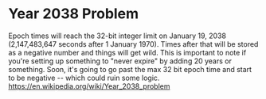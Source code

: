 # Year 2038 Problem

Epoch times will reach the 32-bit integer limit on January 19, 2038 (2,147,483,647 seconds after 1 January 1970). Times after that will be stored as a negative number and things will get wild. This is important to note if you're setting up something to "never expire" by adding 20 years or something. Soon, it's going to go past the max 32 bit epoch time and start to be negative -- which could ruin some logic.
https://en.wikipedia.org/wiki/Year_2038_problem
